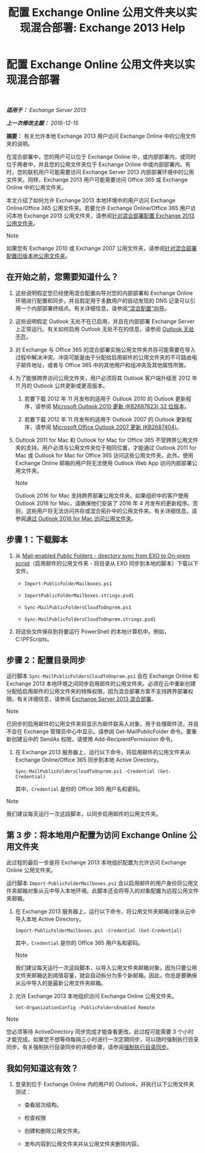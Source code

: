 ﻿---
title: '配置 Exchange Online 公用文件夹以实现混合部署: Exchange 2013 Help'
TOCTitle: 配置 Exchange Online 公用文件夹以实现混合部署
ms:assetid: d979edb3-967b-4431-8beb-0c236bf7f56d
ms:mtpsurl: https://technet.microsoft.com/zh-cn/library/Mt729076(v=EXCHG.150)
ms:contentKeyID: 72768737
ms.date: 01/11/2018
mtps_version: v=EXCHG.150
ms.translationtype: HT
---

# 配置 Exchange Online 公用文件夹以实现混合部署

 

_**适用于：** Exchange Server 2013_

_**上一次修改主题：** 2016-12-15_

**摘要：** 有关允许本地 Exchange 2013 用户访问 Exchange Online 中的公用文件夹的说明。

在混合部署中，您的用户可以位于 Exchange Online 中，或内部部署内，或同时位于两者中，并且您的公用文件夹位于 Exchange Online 中或内部部署内。有时，您的联机用户可能需要访问 Exchange Server 2013 内部部署环境中的公用文件夹。同样，Exchange 2013 用户可能需要访问 Office 365 或 Exchange Online 中的公用文件夹。

本文介绍了如何允许 Exchange 2013 本地环境中的用户访问 Exchange Online/Office 365 公用文件夹。若要允许 Exchange Online/Office 365 用户访问本地 Exchange 2013 公用文件夹，请参阅[针对混合部署配置 Exchange 2013 公用文件夹](configure-exchange-2013-public-folders-for-a-hybrid-deployment-exchange-2013-help.md)。

> [!NOTE]  
> 如果您有 Exchange 2010 或 Exchange 2007 公用文件夹，请参阅<a href="configure-legacy-on-premises-public-folders-for-a-hybrid-deployment-exchange-2013-help.md">针对混合部署配置旧版本地公用文件夹</a>。


## 在开始之前，您需要知道什么？

1.  这些说明假定您已经使用混合配置向导对您的内部部署和 Exchange Online 环境进行配置和同步，并且假定用于多数用户的自动发现的 DNS 记录可以引用一个内部部署终结点。有关详细信息，请参阅[“混合配置”向导](https://technet.microsoft.com/zh-cn/library/hh529921\(v=exchg.150\))。

2.  这些说明假定 Outlook 无处不在已启用，并且在内部部署 Exchange Server 上正常运行。有关如何启用 Outlook 无处不在的信息，请参阅 [Outlook 无处不在](outlook-anywhere-exchange-2013-help.md)。

3.  对 Exchange 与 Office 365 的混合部署实施公用文件夹共存可能需要在导入过程中解决冲突。冲突可能是由于分配给启用邮件的公用文件夹的不可路由电子邮件地址，或者与 Office 365 中的其他用户和组冲突及其他属性所致。

4.  为了能够跨界访问公用文件夹，用户必须将其 Outlook 客户端升级至 2012 年 11 月的 Outlook 公共更新或更高版本。
    
    1.  若要下载 2012 年 11 月发布的适用于 Outlook 2010 的 Outlook 更新程序，请参阅 [Microsoft Outlook 2010 更新 (KB2687623) 32 位版本](https://www.microsoft.com/zh-cn/download/details.aspx?id=35702)。
    
    2.  若要下载 2012 年 11 月发布的适用于 Outlook 2007 的 Outlook 更新程序，请参阅 [Microsoft Office Outlook 2007 更新 (KB2687404)](https://www.microsoft.com/zh-cn/download/details.aspx?id=35718)。

5.  Outlook 2011 for Mac 和 Outlook for Mac for Office 365 不受跨界公用文件夹的支持。用户必须与公用文件夹位于相同位置，才能通过 Outlook 2011 for Mac 或 Outlook for Mac for Office 365 访问这些公用文件夹。此外，使用 Exchange Online 邮箱的用户将无法使用 Outlook Web App 访问内部部署公用文件夹。
    
    > [!NOTE]  
    > Outlook 2016 for Mac 支持跨界部署公用文件夹。如果组织中的客户使用 Outlook 2016 for Mac，请确保他们安装了 2016 年 4 月发布的更新程序。否则，这些用户将无法访问共存或混合拓扑中的公用文件夹。有关详细信息，请参阅<a href="accessing-public-folders-with-outlook-2016-for-mac-exchange-2013-help.md">通过 Outlook 2016 for Mac 访问公用文件夹</a>。


## 步骤 1：下载脚本

1.  从 [Mail-enabled Public Folders - directory sync from EXO to On-prem script](https://go.microsoft.com/fwlink/p/?linkid=797795)（启用邮件的公用文件夹 - 将目录从 EXO 同步到本地的脚本）下载以下文件。
    
      - `Import-PublicFolderMailboxes.ps1`
    
      - `ImportPublicFolderMailboxes.strings.psd1`
    
      - `Sync-MailPublicFoldersCloudToOnprem.ps1`
    
      - `Sync-MailPublicFoldersCloudToOnprem.strings.psd1`

2.  将这些文件保存到将要运行 PowerShell 的本地计算机中。例如，C:\\PFScripts。

## 步骤 2：配置目录同步

运行脚本 `Sync-MailPublicFoldersCloudToOnprem.ps1` 会在 Exchange Online 和 Exchange 2013 本地环境之间同步启用邮件的公用文件夹。必须在云中重新创建分配给启用邮件的公用文件夹的特殊权限，因为混合部署方案不支持跨界部署权限。有关详细信息，请参阅 [Exchange Server 2013 混合部署](https://technet.microsoft.com/zh-cn/59e32000-4fcf-417f-a491-f1d8f9aeef9b\(exchg.150\)#doc)。

> [!NOTE]  
> 已同步的启用邮件的公用文件夹将显示为邮件联系人对象，用于处理邮件流，并且不会在 Exchange 管理员中心中显示。请参阅 Get-MailPublicFolder 命令。要重新创建云中的 SendAs 权限，请使用 Add-RecipientPermission 命令。


1.  在 Exchange 2013 服务器上，运行以下命令，将启用邮件的公用文件夹从 Exchange Online/Office 365 同步到本地 Active Directory。
    
        Sync-MailPublicFoldersCloudToOnprem.ps1 -Credential (Get-Credential)
    
    其中，`Credential` 是你的 Office 365 用户名和密码。

> [!NOTE]  
> 我们建议每天运行一次这段脚本，以同步启用邮件的公用文件夹。


## 第 3 步：将本地用户配置为访问 Exchange Online 公用文件夹

此过程的最后一步是将 Exchange 2013 本地组织配置为允许访问 Exchange Online 公用文件夹。

运行脚本 `Import-PublicFolderMailboxes.ps1` 会以启用邮件的用户身份将公用文件夹邮箱对象从云中导入本地环境。此脚本还会将导入的对象配置为远程公用文件夹邮箱。

1.  在 Exchange 2013 服务器上，运行以下命令，将公用文件夹邮箱对象从云中导入本地 Active Directory。
    
        Import-PublicFolderMailboxes.ps1 -Credential (Get-Credential)
    
    其中，`Credential` 是你的 Office 365 用户名和密码。
    
    > [!NOTE]  
    > 我们建议每天运行一次这段脚本，以导入公用文件夹邮箱对象，因为只要公用文件夹邮箱达到阈值容量，就会自动拆分为多个新邮箱。因此，你总是要确保从云中导入的是最新公用文件夹邮箱。


2.  允许 Exchange 2013 本地组织访问 Exchange Online 公用文件夹。
    
        Set-OrganizationConfig -PublicFoldersEnabled Remote

> [!NOTE]  
> 您必须等待 ActiveDirectory 同步完成才能查看更改。此过程可能需要 3 个小时才能完成。如果您不想等待每隔三小时进行一次定期同步，可以随时强制执行目录同步。有关强制执行目录同步的详细步骤，请参阅<a href="http://technet.microsoft.com/zh-cn/library/jj151771.aspx">强制执行目录同步</a>。


## 我如何知道这有效？

1.  登录到位于 Exchange Online 内的用户的 Outlook，并执行以下公用文件夹测试：
    
      - 查看层次结构。
    
      - 检查权限
    
      - 创建和删除公用文件夹。
    
      - 发布内容到公用文件夹并从公用文件夹删除内容。

